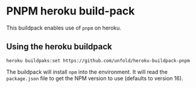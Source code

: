 # PNPM heroku build-pack

This buildpack enables use of `pnpm` on heroku.

## Using the heroku buildpack

```shell
heroku buildpaks:set https://github.com/unfold/heroku-buildpack-pnpm
```

The buildpack will install `npm` into the environment. It will read the `package.json` file to get the NPM version to use (defaults to version 16).
